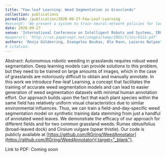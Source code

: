 ```yaml
---
title: "Few-leaf Learning: Weed Segmentation in Grasslands"
collection: publications
permalink: /publication/2020-09-27-Few-Leaf-Learning
#excerpt: 'We present a system to train neural-network policies for local planners, explicitly accounting for humans navigating the space.'
date: 2020-09-27
venue: 'International Conference on Intelligent Robots and Systems, IROS 2021'
#paperurl: 'http://ras.papercept.net/images/temp/IROS/files/0122.pdf'
authors: 'Ronja Güldenring, Evangelos Boukas, Ole Ravn, Lazaros Nalpantidis.'
# citation: 
---
```

Abstract: Autonomous robotic weeding in grasslands requires robust weed segmentation. Deep learning models can provide solutions to this problem, but they need to be trained on large amounts of images, which in the case of grasslands are notoriously difficult to obtain and manually annotate.  In this work we introduce Few-leaf Learning, a concept that facilitates the training of accurate weed segmentation models and can lead to easier generation of weed segmentation datasets with minimal human annotation effort. Our approach builds upon the fact that each plant species within the same field has relatively uniform visual characteristics due to similar environmental influences. Thus, we can train a field-and-day-specific weed segmentation model on synthetic training data stemming from just a handful of annotated weed leaves. We demonstrate the efficacy of our approach for different fields and for two common grassland weeds: Rumex obtusifolius (broad-leaved dock) and Cirsium vulgare (spear thistle). Our code is publicly available at [https://github.com/RGring/WeedAnnotator](https://github.com/RGring/WeedAnnotator){:target="_blank"}.

Link to PDF: Coming soon